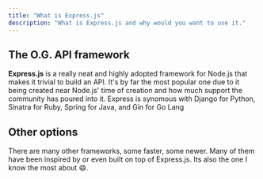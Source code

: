 ```yaml
---
title: "What is Express.js"
description: "What is Express.js and why would you want to use it."
---
```


## The O.G. API framework

**Express.js** is a really neat and highly adopted framework for Node.js that makes it trivial to build an API. It's by far the most popular one due to it being created near Node.js' time of creation and how much support the community has poured into it. Express is synomous with Django for Python, Sinatra for Ruby, Spring for Java, and Gin for Go Lang

## Other options

There are many other frameworks, some faster, some newer. Many of them have been inspired by or even built on top of Express.js. Its also the one I know the most about 😄.
